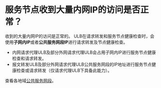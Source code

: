 

# 服务节点收到大量内网IP的访问是否正常？

收到的大量内网IP的访问是正常的。 ULB在请求转发和服务节点健康检查时，会使用**子网内IP**或者**公共服务网段IP**进行请求转发及节点健康检查。

- 内网请求代理ULB及部分外网请求代理ULB会占用子网内IP进行服务节点健康检查和请求转发。
- 报文转发ULB及部分外网请求代理ULB公共服务网段的IP地址进行服务节点健康检查或请求转发（仅请求代理ULB下具备此能力）。

查看各地域[公共服务网段](https://docs.ucloud.cn/vpc/limit)。

